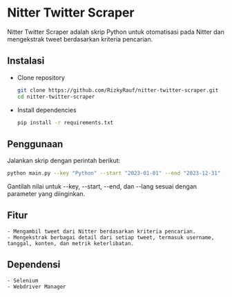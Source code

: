 # Nitter Twitter Scraper

Nitter Twitter Scraper adalah skrip Python untuk otomatisasi pada Nitter dan mengekstrak tweet berdasarkan kriteria pencarian.

## Instalasi

- Clone repository
    ```bash
    git clone https://github.com/RizkyRauf/nitter-twitter-scraper.git
    cd nitter-twitter-scraper
    ```
- Install dependencies
    ```bash
    pip install -r requirements.txt
    ```

## Penggunaan

Jalankan skrip dengan perintah berikut:
```bash
python main.py --key "Python" --start "2023-01-01" --end "2023-12-31" --lang "indonesia"
```

Gantilah nilai untuk --key, --start, --end, dan --lang sesuai dengan parameter yang diinginkan.

## Fitur
    - Mengambil tweet dari Nitter berdasarkan kriteria pencarian.
    - Mengekstrak berbagai detail dari setiap tweet, termasuk username, tanggal, konten, dan metrik keterlibatan.

## Dependensi
    - Selenium
    - Webdriver Manager